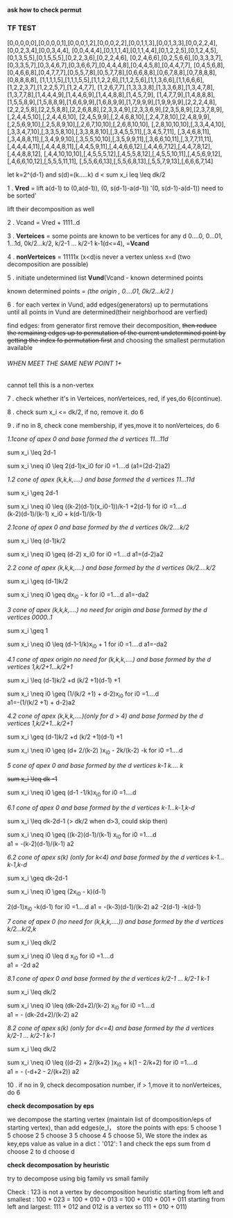 #### ask how to check permut
### TF TEST
[0,0,0,0,0],[0,0,0,0,1],[0,0,0,1,2],[0,0,0,2,2],[0,0,1,1,3],[0,0,1,3,3],[0,0,2,2,4],[0,0,2,3,4],[0,0,3,4,4],
[0,0,4,4,4],[0,1,1,1,4],[0,1,1,4,4],[0,1,2,2,5],[0,1,2,4,5],[0,1,3,5,5],[0,1,5,5,5],[0,2,2,3,6],[0,2,2,4,6],
[0,2,4,6,6],[0,2,5,6,6],[0,3,3,3,7],[0,3,3,5,7],[0,3,4,6,7],[0,3,6,6,7],[0,4,4,4,8],[0,4,4,5,8],[0,4,4,7,7],
[0,4,5,6,8],[0,4,6,6,8],[0,4,7,7,7],[0,5,5,7,8],[0,5,7,7,8],[0,6,6,8,8],[0,6,7,8,8],[0,7,8,8,8],[0,8,8,8,8],
[1,1,1,1,5],[1,1,1,5,5],[1,1,2,2,6],[1,1,2,5,6],[1,1,3,6,6],[1,1,6,6,6],[1,2,2,3,7],[1,2,2,5,7],[1,2,4,7,7],
[1,2,6,7,7],[1,3,3,3,8],[1,3,3,6,8],[1,3,4,7,8],[1,3,7,7,8],[1,4,4,4,9],[1,4,4,6,9],[1,4,4,8,8],[1,4,5,7,9],
[1,4,7,7,9],[1,4,8,8,8],[1,5,5,8,9],[1,5,8,8,9],[1,6,6,9,9],[1,6,8,9,9],[1,7,9,9,9],[1,9,9,9,9],[2,2,2,4,8],
[2,2,2,5,8],[2,2,5,8,8],[2,2,6,8,8],[2,3,3,4,9],[2,3,3,6,9],[2,3,5,8,9],[2,3,7,8,9],[,2,4,4,5,10],[,2,4,4,6,10],
[2,4,5,9,9],[,2,4,6,8,10],[,2,4,7,8,10],[2,4,8,9,9],[,2,5,6,9,10],[,2,5,8,9,10],[,2,6,7,10,10],[,2,6,8,10,10],
[,2,8,10,10,10],[,3,3,4,4,10],[,3,3,4,7,10],[,3,3,5,8,10],[,3,3,8,8,10],[,3,4,5,5,11],[,3,4,5,7,11],
[,3,4,6,8,11],[,3,4,8,8,11],[,3,4,9,9,10],[,3,5,5,10,10],[,3,5,9,9,11],[,3,6,6,10,11],[,3,7,7,11,11],
[,4,4,4,4,11],[,4,4,4,8,11],[,4,4,5,9,11],[,4,4,6,6,12],[,4,4,6,7,12],[,4,4,7,8,12],[,4,4,8,8,12],
[,4,4,10,10,10],[,4,5,5,5,12],[,4,5,5,8,12],[,4,5,5,10,11],[,4,5,6,9,12],[,4,6,6,10,12],[,5,5,5,11,11],
[,5,5,6,6,13],[,5,5,6,8,13],[,5,5,7,9,13],[,6,6,6,7,14]


let k=2^{d-1} and s(d)=(k…..k)   d < sum x_i leq \leq dk/2 


1 .   **Vred** = lift  a(d-1) to (0,a(d-1)), (0, s(d-1)-a(d-1)) 
'(0, s(d-1)-a(d-1)) need to be sorted'

lift their decomposition as well

2 .  Vcand = Vred + 1111..d

3 . **Verteices** = some points are known to be vertices for any d 
0….0, 0…01, 1…1d, 0k/2…k/2, k/2-1 … k/2-1 k-1(d<=4), =**Vcand**

4 . **nonVerteices** = 11111x (x<d)is never a vertex 
unless x=d (two decomposition are possible) 

5 . initiate undetermined list **Vund**(Vcand - known determined points

known determined points = _(the origin , 0….01,  0k/2…k/2 )_

6 . for each vertex in Vund, add edges(generators) up to permutations  
until all points in Vund are determined(their neighborhood are verfied)

find edges: from generator first remove their decomposition, 
~~then reduce the remaining edges up to permutation of 
the current undetermined point 
by getting the index fo permutation first~~ 
and choosing the smallest permutation available

###### WHEN MEET THE SAME NEW POINT 1+
cannot tell this is a non-vertex

7 . check whether it's in Verteices, nonVerteices, red, if yes,do 6(continue). 

8 . check sum x_i <= dk/2, if no, remove it. do 6

9 . if no in 8, check cone membership, if yes,move it to nonVerteices, do 6


 _1.1cone of apex 0 and base formed the d vertices 11…11d_
 
 sum x_i \leq 2d-1
 
 sum x_i \neq i0 \leq 2(d-1)x_i0   for i0 =1….d (a1=(2d-2)a2)
 
 
_1.2 cone of apex (k,k,k,....) and base formed the d vertices 11…11d_

 sum x_i \geq 2d-1

 sum x_i \neq i0 \leq ((k-2)(d-1)(x_i0-1))/k-1 +2(d-1)   for i0 =1….d  
 (k-2)(d-1)/(k-1) x_i0 + k(d-1)/(k-1)
 
 _2.1cone of apex 0 and base formed by the d vertices 0k/2….k/2_

sum x_i \leq (d-1)k/2

sum x_i \neq i0 \geq (d-2) x_i0   for i0 =1….d  a1=(d-2)a2  

 _2.2 cone of apex (k,k,k,....) and base formed by the d vertices 0k/2….k/2_

sum x_i \geq (d-1)k/2

sum x_i \neq i0 \geq dx<sub>i0</sub> - k   for i0 =1….d  a1=-da2 

 _3 cone of apex (k,k,k,....) no need for origin and base formed 
 by the d vertices 0000..1_

sum x_i \geq 1

sum x_i \neq i0 \leq (d-1-1/k)x<sub>i0</sub> + 1   for i0 =1….d  a1=-da2 

 _4.1 cone of apex origin no need for (k,k,k,....) and base formed 
 by the d vertices 1,k/2+1…k/2+1_
 
 sum x_i \leq (d-1)k/2 +d  (k/2 +1)(d-1) +1
 
 sum x_i \neq i0 \geq (1/(k/2 +1) + d-2)x<sub>i0</sub>    for i0 =1….d  
 a1=-(1/(k/2 +1) + d-2)a2

 _4.2 cone of apex (k,k,k,....)(only for d > 4) and base formed 
 by the d vertices 1,k/2+1…k/2+1_

sum x_i \geq (d-1)k/2 +d  (k/2 +1)(d-1) +1
 
sum x_i \neq i0 \geq (d+ 2/(k-2) )x<sub>i0</sub> - 2k/(k-2) -k   for i0 =1….d  


_5 cone of apex 0 and base formed by the d vertices k-1 k.... k_

~~sum x_i \leq dk -1~~
 
sum x_i \neq i0 \geq (d-1 -1/k)x<sub>i0</sub>   for i0 =1….d  

_6.1 cone of apex 0  and base formed by the d vertices k-1…k-1,k-d_

sum x_i \leq dk-2d-1 (> dk/2 when d>3, could skip then)
 
sum x_i \neq i0 \geq ((k-2)(d-1)/(k-1) x<sub>i0</sub>   for i0 =1….d  
a1 = -(k-2)(d-1)/(k-1) a2

_6.2 cone of apex s(k) (only for k<4) and base formed 
by the d vertices k-1…k-1,k-d_

sum x_i \geq dk-2d-1
 
sum x_i \neq i0 \geq (2x<sub>i0</sub> - k)(d-1)

2(d-1)x<sub>i0</sub> -k(d-1)
 for i0 =1….d 
a1 = -(k-3)(d-1)/(k-2) a2  -2(d-1)     -k(d-1)


_7 cone of apex 0 (no need for (k,k,k,....)) and base formed 
by the d vertices k/2…k/2,k_

sum x_i \leq  dk/2 
 
sum x_i \neq i0 \leq d x<sub>i0</sub>   for i0 =1….d  
a1 = -2d a2

_8.1 cone of apex 0 and base formed by the d vertices k/2-1 … k/2-1 k-1_

sum x_i \leq  dk/2 
 
sum x_i \neq i0 \leq (dk-2d+2)/(k-2) x<sub>i0</sub>   for i0 =1….d  
a1 = - (dk-2d+2)/(k-2) a2

_8.2 cone of apex s(k) (only for d<=4) and base formed by the d vertices k/2-1 … k/2-1 k-1_

sum x_i \leq  dk/2 
 
sum x_i \neq i0 \leq ((d-2) + 2/(k+2) )x<sub>i0</sub> + k(1 - 2/k+2)   for i0 =1….d  
a1 = - (-d+2 - 2/(k+2)) a2

10 . if no in 9, check decomposation number, if > 1,move it to nonVerteices, 
do 6

**check decomposation by eps**

we decompose the starting vertex (maintain list of dcomposition/eps
of starting vertex), than add edges(e_l， store the points with eps:
5 choose 1 5 choose 2 5 choose 3 5 choose 4 5 choose 5),
We store the index as key,eps value as value in a dict：'012': 1
and check the eps sum from d choose 2 to d choose d

**check decomposation by heuristic**

try to decompose using big family vs small family

Check : 123 is not a vertex by decomposition heuristic 
starting from left and smallest : 
100 + 023 = 100 + 010 + 013 = 100 + 010 + 001 + 011 
starting from left and largest:
111 + 012 and 012 is a vertex so 111 + 010 + 011)
